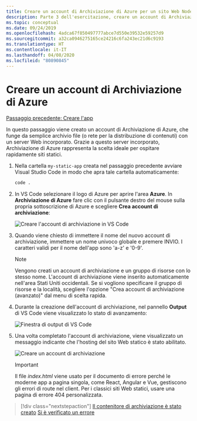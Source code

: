 ```yaml
---
title: Creare un account di Archiviazione di Azure per un sito Web Node.js statico da Visual Studio Code
description: Parte 3 dell'esercitazione, creare un account di Archiviazione di Azure
ms.topic: conceptual
ms.date: 09/24/2019
ms.openlocfilehash: 4adca67f850497777abce7d550e39532e59257d9
ms.sourcegitcommit: a32ca0946275165ce24216c6fa243ec21d6c9193
ms.translationtype: HT
ms.contentlocale: it-IT
ms.lasthandoff: 04/08/2020
ms.locfileid: "80890845"
---
```

# <a name="create-an-azure-storage-account"></a>Creare un account di Archiviazione di Azure

[Passaggio precedente: Creare l'app](tutorial-vscode-static-website-node-02.md)

In questo passaggio viene creato un account di Archiviazione di Azure, che funge da semplice archivio file (o rete per la distribuzione di contenuti) con un server Web incorporato. Grazie a questo server incorporato, Archiviazione di Azure rappresenta la scelta ideale per ospitare rapidamente siti statici.

1. Nella cartella `my-static-app` creata nel passaggio precedente avviare Visual Studio Code in modo che apra tale cartella automaticamente:

    ```bash
    code .
    ```

1. In VS Code selezionare il logo di Azure per aprire l'area **Azure**. In **Archiviazione di Azure** fare clic con il pulsante destro del mouse sulla propria sottoscrizione di Azure e scegliere **Crea account di archiviazione**:

    ![Creare l'account di archiviazione in VS Code](media/static-website/create-storage-account.png)

1. Quando viene chiesto di immettere il nome del nuovo account di archiviazione, immettere un nome univoco globale e premere INVIO. I caratteri validi per il nome dell'app sono 'a-z' e '0-9'.

    > [!NOTE]
    > Vengono creati un account di archiviazione e un gruppo di risorse con lo stesso nome. L'account di archiviazione viene inserito automaticamente nell'area Stati Uniti occidentali. Se si vogliono specificare il gruppo di risorse e la località, scegliere l'opzione "Crea account di archiviazione (avanzato)" dal menu di scelta rapida.

1. Durante la creazione dell'account di archiviazione, nel pannello **Output** di VS Code viene visualizzato lo stato di avanzamento:

    ![Finestra di output di VS Code ](media/static-website/output-storage.png)

1. Una volta completato l'account di archiviazione, viene visualizzato un messaggio indicante che l'hosting del sito Web statico è stato abilitato.

    ![Creare un account di archiviazione](media/static-website/static-website-enabled-notification.png)

    > [!IMPORTANT]
    > Il file *index.html* viene usato per il documento di errore perché le moderne app a pagina singola, come React, Angular e Vue, gestiscono gli errori di route nel client. Per i classici siti Web statici, usare una pagina di errore 404 personalizzata.

> [!div class="nextstepaction"]
> [Il contenitore di archiviazione è stato creato](tutorial-vscode-static-website-node-04.md) [Si è verificato un errore](https://www.research.net/r/PWZWZ52?tutorial=node-deployment-staticwebsite&step=create-storage)
